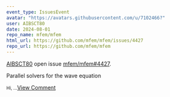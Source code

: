 ```yaml
---
event_type: IssuesEvent
avatar: "https://avatars.githubusercontent.com/u/7102466?"
user: AIBSCT80
date: 2024-08-01
repo_name: mfem/mfem
html_url: https://github.com/mfem/mfem/issues/4427
repo_url: https://github.com/mfem/mfem
---
```


<a href='https://github.com/AIBSCT80' target='_blank'>AIBSCT80</a> open issue <a href='https://github.com/mfem/mfem/issues/4427' target='_blank'>mfem/mfem#4427</a>.

<p>Parallel solvers for the wave equation</p><small>Hi, ...</small><a href='https://github.com/mfem/mfem/issues/4427' target='_blank'>View Comment</a>